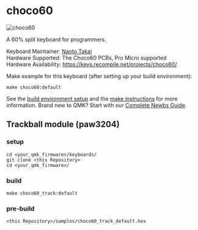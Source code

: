 # choco60

![choco60](https://keys.recompile.net/images/choco60-main@600w.jpg)

A 60% split keyboard for programmers.

Keyboard Maintainer: [Naoto Takai](https://github.com/takai)  
Hardware Supported: The Choco60 PCBs, Pro Micro supported  
Hardware Availability: https://keys.recompile.net/projects/choco60/

Make example for this keyboard (after setting up your build environment):

    make choco60:default

See the [build environment setup](https://docs.qmk.fm/#/getting_started_build_tools) and the [make instructions](https://docs.qmk.fm/#/getting_started_make_guide) for more information. Brand new to QMK? Start with our [Complete Newbs Guide](https://docs.qmk.fm/#/newbs).

## Trackball module (paw3204)

### setup
```
cd <your_qmk_firmware>/keyboards/
git clone <this Repository> 
cd <your_qmk_firmware>/
```
### build
```
make choco60_track:default
```
### pre-build
```
<this Repository>/samples/choco60_track_default.hex
```